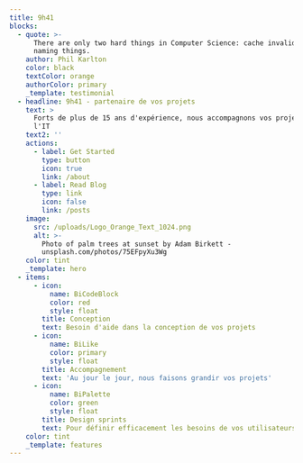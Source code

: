 ```yaml
---
title: 9h41
blocks:
  - quote: >-
      There are only two hard things in Computer Science: cache invalidation and
      naming things.
    author: Phil Karlton
    color: black
    textColor: orange
    authorColor: primary
    _template: testimonial
  - headline: 9h41 - partenaire de vos projets
    text: >
      Forts de plus de 15 ans d'expérience, nous accompagnons vos projets dans
      l'IT
    text2: ''
    actions:
      - label: Get Started
        type: button
        icon: true
        link: /about
      - label: Read Blog
        type: link
        icon: false
        link: /posts
    image:
      src: /uploads/Logo_Orange_Text_1024.png
      alt: >-
        Photo of palm trees at sunset by Adam Birkett -
        unsplash.com/photos/75EFpyXu3Wg
    color: tint
    _template: hero
  - items:
      - icon:
          name: BiCodeBlock
          color: red
          style: float
        title: Conception
        text: Besoin d'aide dans la conception de vos projets
      - icon:
          name: BiLike
          color: primary
          style: float
        title: Accompagnement
        text: 'Au jour le jour, nous faisons grandir vos projets'
      - icon:
          name: BiPalette
          color: green
          style: float
        title: Design sprints
        text: Pour définir efficacement les besoins de vos utilisateurs
    color: tint
    _template: features
---
```


